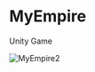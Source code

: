 # MyEmpire
Unity Game

![MyEmpire2](https://github.com/MaryamMozaffari99/MyEmpire/assets/108430847/06cb0b75-1f05-489a-8109-bcc3cc6e161c)


